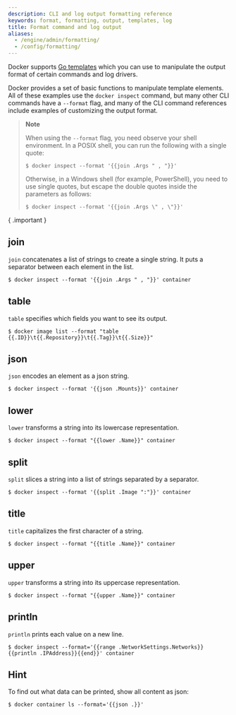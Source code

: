 ```yaml
---
description: CLI and log output formatting reference
keywords: format, formatting, output, templates, log
title: Format command and log output
aliases:
  - /engine/admin/formatting/
  - /config/formatting/
---
```


Docker supports [Go templates](https://golang.org/pkg/text/template/) which you
can use to manipulate the output format of certain commands and log drivers.

Docker provides a set of basic functions to manipulate template elements.
All of these examples use the `docker inspect` command, but many other CLI
commands have a `--format` flag, and many of the CLI command references
include examples of customizing the output format.

> **Note**
>
> When using the `--format` flag, you need observe your shell environment.
> In a POSIX shell, you can run the following with a single quote:
>
> ```console
> $ docker inspect --format '{{join .Args " , "}}'
> ```
>
> Otherwise, in a Windows shell (for example, PowerShell), you need to use single quotes, but
> escape the double quotes inside the parameters as follows:
>
> ```console
> $ docker inspect --format '{{join .Args \" , \"}}'
> ```
>
{ .important }

## join

`join` concatenates a list of strings to create a single string.
It puts a separator between each element in the list.

```console
$ docker inspect --format '{{join .Args " , "}}' container
```

## table

`table` specifies which fields you want to see its output.

```console
$ docker image list --format "table {{.ID}}\t{{.Repository}}\t{{.Tag}}\t{{.Size}}"
```

## json

`json` encodes an element as a json string.

```console
$ docker inspect --format '{{json .Mounts}}' container
```

## lower

`lower` transforms a string into its lowercase representation.

```console
$ docker inspect --format "{{lower .Name}}" container
```

## split

`split` slices a string into a list of strings separated by a separator.

```console
$ docker inspect --format '{{split .Image ":"}}' container
```

## title

`title` capitalizes the first character of a string.

```console
$ docker inspect --format "{{title .Name}}" container
```

## upper

`upper` transforms a string into its uppercase representation.

```console
$ docker inspect --format "{{upper .Name}}" container
```

## println

`println` prints each value on a new line.

```console
$ docker inspect --format='{{range .NetworkSettings.Networks}}{{println .IPAddress}}{{end}}' container
```

## Hint

To find out what data can be printed, show all content as json:

```console
$ docker container ls --format='{{json .}}'
```
